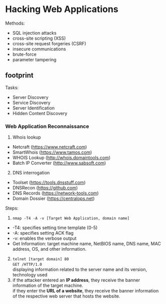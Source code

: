 # Hacking Web Applications

Methods:
- SQL injection attacks
- cross-site scripting (XSS)
- cross-site request forgeries (CSRF)
- insecure communications
- brute-force
- parameter tampering

## footprint
Tasks:
- Server Discovery
- Service Discovery
- Server Identification
- Hidden Content Discovery

### Web Application Reconnaissance
1. Whois lookup
  - Netcraft (https://www.netcraft.com)
  - SmartWhois (https://www.tamos.com)
  - WHOIS Lookup (http://whois.domaintools.com)
  - Batch IP Converter (http://www.sabsoft.com) 
2. DNS interrogation
  - Toolset (https://tools.dnsstuff.com)
  - DNSRecon (https://github.com)
  - DNS Records (https://network-tools.com)
  - Domain Dossier (https://centralops.net)

Steps:
1. ``` nmap -T4 -A -v [Target Web Application, domain name] ```
  - -T4: specifies setting time template (0-5)
  - -A: specifies setting ACK flag
  - -v: enables the verbose output
  - Get Information: target machine name, NetBIOS name, DNS name, MAC address, OS, and other information.
2. ``` telnet [target domain] 80 ```\
   ``` GET /HTTP/1.0 ```\
    displaying information related to the server name and its version, technology used
3. if the attacker entered an **IP address**, they receive the banner information of the target machine.\
   if they enter the **URL of a website**, they receive the banner information of the respective web server that hosts the website.

### 
